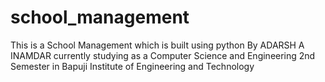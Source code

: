 # school_management
This is a School Management which is built using python By ADARSH A INAMDAR currently studying as a Computer Science and Engineering 2nd Semester in Bapuji Institute of Engineering and Technology
